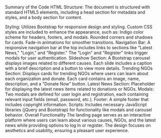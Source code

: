 Summary of the Code
HTML Structure:
The document is structured with standard HTML5 elements, including a head section for metadata and styles, and a body section for content.

Styling:
Utilizes Bootstrap for responsive design and styling.
Custom CSS styles are included to enhance the appearance, such as:
Indigo color scheme for headers, footers, and modals.
Rounded corners and shadows for cards.
Fade-in animations for smoother transitions.
Navigation Bar:
A responsive navigation bar at the top includes links to sections like "Latest News," "Login," and "Register."
The "Login" and "Register" links trigger modals for user authentication.
Slideshow Section:
A Bootstrap carousel displays images related to different causes.
Each slide includes a caption with a brief description and a button to view more details.
Trending NGOs Section:
Displays cards for trending NGOs where users can learn about each organization and donate.
Each card contains an image, name, description, and a "Donate Now" button.
Latest News Section:
Placeholder for displaying the latest news items related to donations or NGOs.
Modals:
Two modals are defined for user login and registration, each containing relevant input fields (email, password, etc.).
Footer:
A simple footer that includes copyright information.
Scripts:
Includes necessary JavaScript libraries (jQuery and Bootstrap) for functionality like modals and carousel behavior.
Overall Functionality
The landing page serves as an interactive platform where users can learn about various causes, NGOs, and the latest news while providing options to log in or register. The design focuses on aesthetics and usability, ensuring a pleasant user experience.